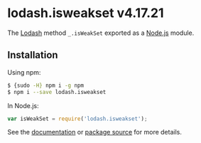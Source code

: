 # lodash.isweakset v4.17.21

The [Lodash](https://lodash.com/) method `_.isWeakSet` exported as a [Node.js](https://nodejs.org/) module.

## Installation

Using npm:
```bash
$ {sudo -H} npm i -g npm
$ npm i --save lodash.isweakset
```

In Node.js:
```js
var isWeakSet = require('lodash.isweakset');
```

See the [documentation](https://lodash.com/docs#isWeakSet) or [package source](https://github.com/lodash/lodash/blob/4.17.21-npm-packages/lodash.isweakset) for more details.
